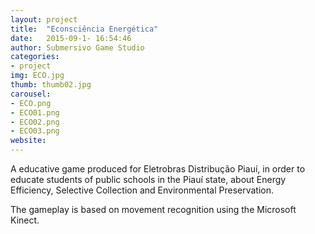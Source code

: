 ```yaml
---
layout: project
title:  "Econsciência Energética"
date:   2015-09-1- 16:54:46
author: Submersivo Game Studio
categories:
- project
img: ECO.jpg
thumb: thumb02.jpg
carousel:
- ECO.png
- ECO01.png
- ECO02.png
- ECO03.png
website:
---
```

A educative game produced for Eletrobras Distribução Piauí, in order to educate students of public schools in the Piauí state, about Energy Efficiency, Selective Collection and Environmental Preservation.

<p>The gameplay is based on movement recognition using the Microsoft Kinect.